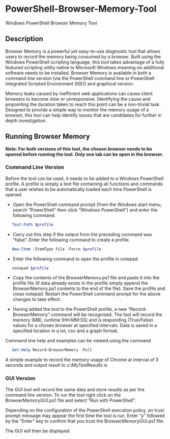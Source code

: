 # PowerShell-Browser-Memory-Tool
Windows PowerShell Browser Memory Tool

## Description 
Browser Memory is a powerful yet easy-to-use diagnostic tool that allows users to record the memory being consumed by a browser. Built using the Windows PowerShell scripting language, this tool takes advantage of a fully featured scripting utility native to Microsoft Windows meaning no additional software needs to be installed. Browser Memory is available in both a command line version (via the PowerShell command line or PowerShell Integrated Scripted Environment (ISE)) and graphical version. 

Memory leaks caused by inefficient web applications can cause client browsers to become slow or unresponsive. Identifying the cause and pinpointing the duration taken to reach this point can be a non-trivial task. Designed to provide a simple way to monitor the memory usage of a browser, this tool can help identify issues that are candidates for further in depth investigation.

## Running Browser Memory

**Note: For both versions of this tool, the chosen browser needs to be opened before running the tool. Only one tab can be open in the browser.**

### Command Line Version
Before the tool can be used, it needs to be added to a Windows PowerShell profile. A profile is simply a text file containing all functions and commands that a user wishes to be automatically loaded each time PowerShell is opened.

* Open the PowerShell command prompt (from the Windows start menu, search “PowerShell” then click “Windows PowerShell”) and enter the following command.
```powershell
   Test-Path $profile
```
* Carry out this step if the output from the preceding command was “false”. Enter the following command to create a profile.
```powershell
   New-Item -ItemType file -Force $profile
```
* Enter the following command to open the profile in notepad.
```powershell
   notepad $profile
```
* Copy the contents of the BrowserMemory.ps1 file and paste it into the profile file (if data already exists in the profile simply append the BrowserMemory.ps1 contents to the end of the file). Save the profile and close notepad. Restart the PowerShell command prompt for the above changes to take effect.

* Having added the tool to the PowerShell profile, a new “Record-BrowserMemory” command will be recognised. The tool will record the memory (MB), runtime (HH:MM:SS) and is responding (True/False) values for a chosen browser at specified intervals. Data is saved in a specified location in a txt, csv and a graph format.

Command line help and examples can be viewed using the command
```powershell
   Get-Help Record-BrowserMemory -Full
```
A simple example to record the memory usage of Chrome at interval of 3 seconds and output result to c:\MyTestResults is


### GUI Version 
The GUI tool will record the same data and store results as per the command line version.
To run the tool right click on the BrowserMemoryGUI.ps1 file and select “Run with PowerShell”.

Depending on the configuration of the PowerShell execution policy, an trust prompt message may appear the first time the tool is run.
Enter “y” followed by the “Enter” key to confirm that you trust the BrowserMemoryGUI.ps1 file.

The GUI will then be displayed.
